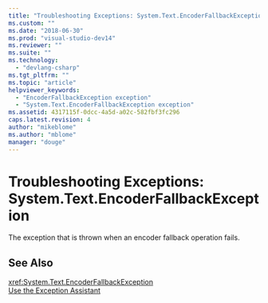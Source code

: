 ```yaml
---
title: "Troubleshooting Exceptions: System.Text.EncoderFallbackException | Microsoft Docs"
ms.custom: ""
ms.date: "2018-06-30"
ms.prod: "visual-studio-dev14"
ms.reviewer: ""
ms.suite: ""
ms.technology: 
  - "devlang-csharp"
ms.tgt_pltfrm: ""
ms.topic: "article"
helpviewer_keywords: 
  - "EncoderFallbackException exception"
  - "System.Text.EncoderFallbackException exception"
ms.assetid: 4317115f-0dcc-4a5d-a02c-582fbf3fc296
caps.latest.revision: 4
author: "mikeblome"
ms.author: "mblome"
manager: "douge"
---
```

# Troubleshooting Exceptions: System.Text.EncoderFallbackException
The exception that is thrown when an encoder fallback operation fails.  
  
## See Also  
 <xref:System.Text.EncoderFallbackException>   
 [Use the Exception Assistant](http://msdn.microsoft.com/library/e0a78c50-7318-4d54-af51-40c00aea8711)